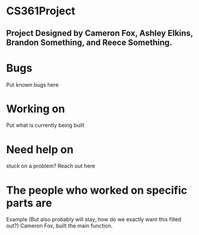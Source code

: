 # CS361Project

## Project Designed by Cameron Fox, Ashley Elkins, Brandon Something, and Reece Something.

# Bugs 
Put known bugs here 

# Working on
Put what is currently being built

# Need help on
stuck on a problem? Reach out here

# The people who worked on specific parts are 
Example (But also probably will stay, how do we exactly want this filled out?)
Cameron Fox, built the main function.